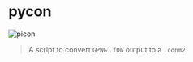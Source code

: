 # pycon

![picon](https://www.pinterest.fr/pin/219057969354880429/)

> A script to convert `GPWG` `.f06` output to a `.conm2`
